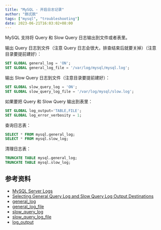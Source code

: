 ```yaml
---
title: "MySQL - 开启日志记录"
author: "颇忒脱"
tags: ["mysql", "troubleshooting"]
date: 2023-06-21T16:03:02+08:00
---
```


<!--more-->

MySQL 支持将 Query 和 Slow Query 日志输出到文件或者表里。

输出 Query 日志到文件（注意 Query 日志会很大，排查结束后就要关掉）（注意目录要提前建好）：

```sql
SET GLOBAL general_log = 'ON';
SET GLOBAL general_log_file = '/var/log/mysql/mysql.log';
```

输出 Slow Query 日志到文件（注意目录要提前建好）：

```sql
SET GLOBAL slow_query_log = 'ON';
SET GLOBAL slow_query_log_file = '/var/log/mysql/slow.log';
```

如果要把 Query 和 Slow Query 输出到表里：

```sql
SET GLOBAL log_output='TABLE,FILE';
SET GLOBAL log_error_verbosity = 1;
```

查询日志表：

```sql
SELECT * FROM mysql.general_log;
SELECT * FROM mysql.slow_log;
```

清理日志表：

```sql
TRUNCATE TABLE mysql.general_log;
TRUNCATE TABLE mysql.slow_log;
```

## 参考资料

* [MySQL Server Logs][my-logs]
* [Selecting General Query Log and Slow Query Log Output Destinations][log-dst]
* [general_log][general_log]
* [general_log_file][general_log_file]
* [slow_query_log][slow_query_log]
* [slow_query_log_file][slow_query_log_file]
* [log_output][log_output]

[my-logs]: https://dev.mysql.com/doc/refman/8.0/en/server-logs.html
[log-dst]: https://dev.mysql.com/doc/refman/8.0/en/log-destinations.html
[general_log]: https://dev.mysql.com/doc/refman/5.7/en/server-system-variables.html#sysvar_general_log
[general_log_file]: https://dev.mysql.com/doc/refman/8.0/en/server-system-variables.html#sysvar_slow_query_log
[slow_query_log]: https://dev.mysql.com/doc/refman/5.7/en/server-system-variables.html#sysvar_general_log_file
[slow_query_log_file]: https://dev.mysql.com/doc/refman/8.0/en/server-system-variables.html#sysvar_slow_query_log_file
[log_output]: https://dev.mysql.com/doc/refman/8.0/en/server-system-variables.html#sysvar_log_output
[log_error_verbosity]: https://dev.mysql.com/doc/refman/8.0/en/server-system-variables.html#sysvar_log_error_verbosity